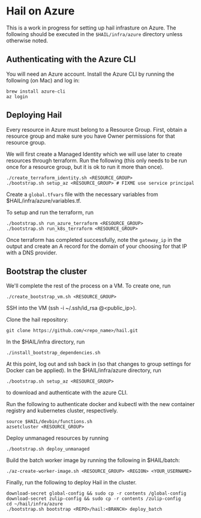 # Hail on Azure

This is a work in progress for setting up hail infrasture on Azure. The
following should be executed in the `$HAIL/infra/azure` directory unless
otherwise noted.

## Authenticating with the Azure CLI
You will need an Azure account. Install the Azure CLI by running the following
(on Mac) and log in:

```
brew install azure-cli
az login
```

## Deploying Hail

Every resource in Azure must belong to a Resource Group. First, obtain
a resource group and make sure you have Owner permissions for that
resource group.

We will first create a Managed Identity which we will use later to
create resources through terraform. Run the following
(this only needs to be run once for a resource group, but it is ok to run it
more than once).

```
./create_terraform_identity.sh <RESOURCE_GROUP>
./bootstrap.sh setup_az <RESOURCE_GROUP> # FIXME use service principal
```

Create a `global.tfvars` file with the necessary variables
from $HAIL/infra/azure/variables.tf.

To setup and run the terraform, run

```
./bootstrap.sh run_azure_terraform <RESOURCE_GROUP>
./bootstrap.sh run_k8s_terraform <RESOURCE_GROUP>
```

Once terraform has completed successfully, note the `gateway_ip` in the
output and create an A record for the domain of your choosing for that
IP with a DNS provider.

## Bootstrap the cluster

We'll complete the rest of the process on a VM. To create one, run

```
./create_bootstrap_vm.sh <RESOURCE_GROUP>
```

SSH into the VM (ssh -i ~/.ssh/id_rsa <username>@<public_ip>).

Clone the hail repository:

```
git clone https://github.com/<repo_name>/hail.git
```

In the $HAIL/infra directory, run

```
./install_bootstrap_dependencies.sh
```

At this point, log out and ssh back in (so that changes to group settings
for Docker can be applied). In the $HAIL/infra/azure directory, run

```
./bootstrap.sh setup_az <RESOURCE_GROUP>
```

to download and authenticate with the azure CLI.

Run the following to authenticate docker and kubectl with the new
container registry and kubernetes cluster, respectively.

```
source $HAIL/devbin/functions.sh
azsetcluster <RESOURCE_GROUP>
```

Deploy unmanaged resources by running

```
./bootstrap.sh deploy_unmanaged
```

Build the batch worker image by running the following in $HAIL/batch:

```
./az-create-worker-image.sh <RESOURCE_GROUP> <REGION> <YOUR_USERNAME>
```

Finally, run the following to deploy Hail in the cluster.

```
download-secret global-config && sudo cp -r contents /global-config
download-secret zulip-config && sudo cp -r contents /zulip-config
cd ~/hail/infra/azure
./bootstrap.sh bootstrap <REPO>/hail:<BRANCH> deploy_batch
```
